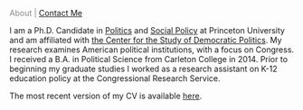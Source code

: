 <span class="credits left" style="color:#888"> About | 
            <a href="https://leahrosenstiel.github.io/contactme.html">Contact Me</a>            
  
I am a Ph.D. Candidate in <a href="https://politics.princeton.edu/">Politics</a> and <a href="http://wws.princeton.edu/graduate-programs/programs-and-certificates/joint-degree-program-social-policy">Social Policy</a> at Princeton University and am affiliated with <a href="https://csdp.princeton.edu/">the Center for the Study of Democratic Politics</a>. My research examines American political institutions, with a focus on Congress. I received a B.A. in Political Science from Carleton College in 2014. Prior to beginning my graduate studies I worked as a research assistant on K-12 education policy at the Congressional Research Service.


The most recent version of my CV is available <a href="https://leahrosenstiel.github.io/Rosenstiel_Current_CV.pdf">here</a>.

